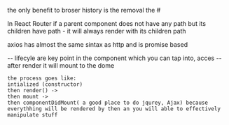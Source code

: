 the only benefit to broser history is the removal the #


In React Router if a parent component does not have any path but its children have path - it will always render with its children path


axios has almost the same sintax as http and is promise based


-- lifecyle are key point in the component which you can tap into, acces
    -- after render it will mount to the dome

    the process goes like:
    intialized (constructor)
    then render() ->
    then mount ->
    then componentDidMount( a good place to do jqurey, Ajax) because everythhing will be rendered by then an you will able to effectively manipulate stuff
